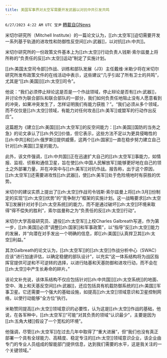 ```yaml
---
title: 美国军事界对太空军需要开发武器以对抗中共引发共鸣
---
```

`6/27/2023 4:22 AM UTC 宝尹` [轉載自GNews](https://gnews.org/articles/1415371)

米切尔研究所（Mitchell Institute）的一篇论文认为，[[zh:太空军]]迫切需要开发一系列基于轨道的进攻性和防御性反空间[[zh:武器]]，以对抗[[zh:中共]]。

米切尔研究所的一份政策文件基本上为[[zh:太空]]行动负责人钱斯·索尔兹曼上将所称的“负责任的反[[zh:太空]]运动”制定了实施计划。

[[zh:美国太空司令部]]作战、训练和部队发展（J3）主任戴维·米勒少将在米切尔研究所发布政策文件的在线活动中表示，这些建议“几乎引起了所有卫士的共鸣”，尤其是“[[zh:美国]][[zh:太空]]司令”。

他说：“我们必须停止辩论这是否是一个作战领域，停止辩论是否有[[zh:武器]]，并讨论作为联合部队和联合部队的一部分，我们如何负责任地阻止没有人愿意看到的冲突，如果冲突发生了，怎样证明我们有能力获胜？”。“我们必须从多个领域，而不仅仅是[[zh:太空]]领域，有能力对任何攻击[[zh:美军]]或盟军的行动作出反应”。

这篇题为《建立[[zh:美国]][[zh:太空军]]的反空间能力：[[zh:美国]]国防的当务之急》的论文承认了[[zh:外交]]价值，但它表示，这些方法不足以为更具侵略性的[[zh:中共]]和[[zh:俄罗斯]]提供威慑，这两个[[zh:国家]]一直在稳步努力建立自己针对[[zh:美国]]卫星的能力。

此外，该文件强调，[[zh:中共国]]正在迅速扩大自己的[[zh:太空军]]事能力，如情报、监视、侦察和通信卫星，旨在使[[zh:中国人民解放军]]能够更好地在自己的领土之外部署力量，并在冲突中与[[zh:美军]]对抗作战。报告称，出于这个原因，[[zh:太空军]]还需要进攻性[[zh:武器]]，使[[zh:美军]]处于危险境地时有获胜的优势。

米切尔的建议实质上提出了[[zh:太空]]作战司令钱斯·索尔兹曼上将[[zh:3月]]份制定的实现“[[zh:太空]]优势”的“竞争耐力”框架的实施计划。这一战略要求[[zh:太空军]]发展针对对手[[zh:太空系统]]的能力，而不是通过破坏[[zh:太空]]环境来取得“得不偿失的胜利”，索尔兹曼称之为“负责任的反[[zh:太空]]行动”。

米切尔大学高级研究员、退役[[zh:太空军]]上校Charles Galbreath写道，作为第一步，[[zh:美国]]必须“调整[[zh:国家]]和军事政策”，以“指导”反[[zh:太空]]能力的发展，并“向潜在对手发出一个明确的信息，即[[zh:美国]]认真捍卫其[[zh:太空]]利益。”

其次Galbreath的论文认为，[[zh:太空军]]的[[zh:太空]]作战分析中心（SWAC）应该“进行加速评估，以确定稳健的部队设计”，以充实“这一体系结构将为战区指挥官提供可逆和不可逆转的选择，以进行陆基和天基防御和进攻行动，而不会在[[zh:太空]]中产生长寿命的碎片。”

该论文补充说，该体系结构不仅应包括针对[[zh:中共国]][[zh:太空系统]]的地面、空中、海上和天基反空间[[zh:武器]]，还应包括具有机载防御系统的[[zh:美国]]军事卫星。它还需要一个强大的基础设施，如提高[[zh:太空]]领域意识和卫星控制网络，以使行动能够“全方位”执行。

米勒赞同提高[[zh:太空]]领域意识的必要性，认为这是[[zh:太空]]作战的基础，他说，在各军种中，[[zh:太空军]]“可能”对其负责的领域“认识最少”，主要是因为[[zh:五角大楼]]假设了一个宽松的环境”。

他强调，尽管[[zh:太空军]]在过去几年中取得了“重大进展”，但“我们也没有真正部署一个具有全球能力、高精度、稳定专注的[[zh:太空]]领域意识企业，该企业由专门的专业人员组成的智能部门提供信息，达到我们需要的水平，这是我关注的一个关键领域。”
